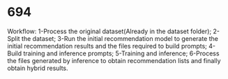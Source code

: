 # 694

Workflow:
1-Process the original dataset(Already in the dataset folder);
2-Split the dataset;
3-Run the initial recommendation model to generate the initial recommendation results and the files required to build prompts;
4-Build training and inference prompts;
5-Training and inference;
6-Process the files generated by inference to obtain recommendation lists and finally obtain hybrid results.
